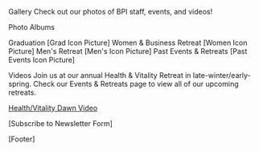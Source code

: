 Gallery
Check out our photos of BPI staff, events, and videos!

Photo Albums

Graduation [Grad Icon Picture]
Women & Business Retreat [Women Icon Picture]
Men's Retreat [Men's Icon Picture]
Past Events & Retreats [Past Events Icon Picture]

Videos
Join us at our annual Health & Vitality Retreat in late-winter/early-spring. Check our Events & Retreats page to view all of our upcoming retreats.

[Health/Vitality Dawn Video](http://berkeleypsychic.com/video/dawn_4b/dawn_4b.html)

[Subscribe to Newsletter Form]

[Footer]